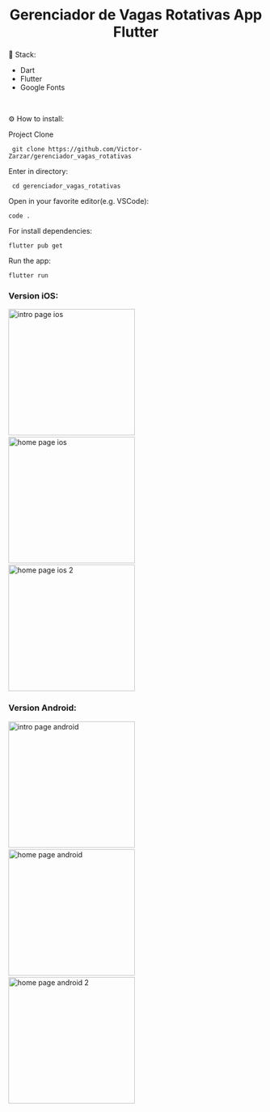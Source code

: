 <h1 align="center" id="header">
 Gerenciador de Vagas Rotativas App Flutter
</h1>

🤖 Stack:

- Dart
- Flutter
- Google Fonts

<br />

⚙️ How to install:

Project Clone

     git clone https://github.com/Victor-Zarzar/gerenciador_vagas_rotativas

Enter in directory:

     cd gerenciador_vagas_rotativas

Open in your favorite editor(e.g. VSCode):

    code .

For install dependencies:

    flutter pub get

Run the app:
   
    flutter run


### Version iOS:

<img src="lib/assets/intropageios.png" alt="intro page ios" width="250"> &nbsp; &nbsp; &nbsp; <img src="lib/assets/homepageios.png" alt="home page ios" width="250"> &nbsp; &nbsp; &nbsp; <img src="lib/assets/homepageios2.png" alt="home page ios 2" width="250">

### Version Android:

<img src="lib/assets/intropageandroid.png" alt="intro page android" width="250"> &nbsp; &nbsp; &nbsp; <img src="lib/assets/homepagenadroid.png" alt="home page android" width="250"> &nbsp; &nbsp; &nbsp; <img src="lib/assets/homepageandroid2.png" alt="home page android 2" width="250">
